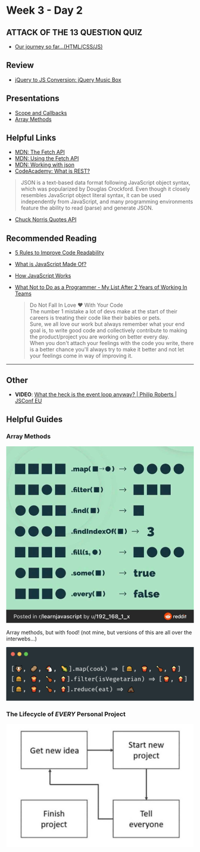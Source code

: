 # Week 3 - Day 2

## ATTACK OF THE 13 QUESTION QUIZ

* [Our journey so far...(HTML/CSS/JS)](https://forms.gle/XbpJ2GKmNn6TkGoLA)

## Review

* [jQuery to JS Conversion: jQuery Music Box](https://github.com/seanrreid/jquery_music_box)

## Presentations

* [Scope and Callbacks](https://docs.google.com/presentation/d/1RtrA2VlRYspHjE-XtdlunvQTvrT8w0RjCFo4O1M6Jwc/edit?usp=sharing)
* [Array Methods](https://docs.google.com/presentation/d/1rDNtcpH7hSSYfIoYzCi6yCLv_SLQp2rOKT51gGa2Kxo/edit?usp=sharing)

## Helpful Links

* [MDN: The Fetch API](https://developer.mozilla.org/en-US/docs/Web/API/Fetch_API)
* [MDN: Using the Fetch API](https://developer.mozilla.org/en-US/docs/Web/API/Fetch_API/Using_Fetch)
* [MDN: Working with json](https://developer.mozilla.org/en-US/docs/Learn/JavaScript/Objects/JSON)
* [CodeAcademy: What is REST?](https://www.codecademy.com/article/what-is-rest)

> JSON is a text-based data format following JavaScript object syntax, which was popularized by Douglas Crockford. Even though it closely resembles JavaScript object literal syntax, it can be used independently from JavaScript, and many programming environments feature the ability to read (parse) and generate JSON.

* [Chuck Norris Quotes API](https://api.chucknorris.io/)

## Recommended Reading

* [5 Rules to Improve Code Readability](https://medium.com/better-programming/5-rules-to-improve-code-readability-83eda50ca780)
* [What is JavaScript Made Of?](https://overreacted.io/what-is-javascript-made-of/)
* [How JavaScript Works](https://medium.com/better-programming/how-javascript-works-1706b9b66c4d)
* [What Not to Do as a Programmer - My List After 2 Years of Working In Teams](https://dev.to/haseebelaahi/what-not-to-do-as-a-programmer-my-list-after-2-years-of-working-with-teams-1b23)

    > Do Not Fall In Love ❤️  With Your Code<br/>
    > The number 1 mistake a lot of devs make at the start of their careers is treating their code like their babies or pets.<br/>
    > Sure, we all love our work but always remember what your end goal is, to write good code and collectively contribute to making the product/project you are working on better every day.<br/>
    > When you don't attach your feelings with the code you write, there is a better chance you'll always try to make it better and not let your feelings come in way of improving it.

---

## Other

* __VIDEO__: [What the heck is the event loop anyway? | Philip Roberts | JSConf EU](https://www.youtube.com/watch?v=8aGhZQkoFbQ)

## Helpful Guides

### Array Methods

![Array Methods](./img/array_methods.jpg)

Array methods, but with food! (not mine, but versions of this are all over the interwebs...)

![Array Methods, with food!](./img/array_methods_food.png)

### The Lifecycle of _EVERY_ Personal Project

![Project Lifecycle](./img/project_lifecycle.jpg)
